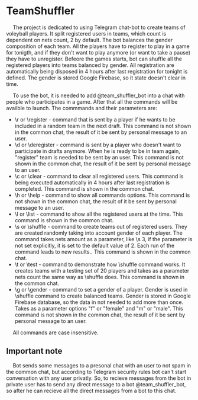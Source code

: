 # TeamShuffler
 
&emsp; The project is dedicated to using Telegram chat-bot to create teams of voleyball players. It split registered users in teams, which count is dependent on nets count, 2 by default. The bot balances the gender composition of each team. All the players have to register to play in a game for tonigth, and if they don't want to play anymore (or want to take a pause) they have to unregister.
Befeore the games starts, bot can shuffle all the registered players into teams balanced by gender.
All registration are automatically being disposed in 4 hours after last registration for tonight is defined.
The gender is stored Google Firebase, so it state doesn't clear in time.

&emsp; To use the bot, it is needed to add @team_shuffler_bot into a chat with people who participates in a game. After that all the commands will be availble to launch. The commmands and their parameters are:

- \r or \register - command that is sent by a player if he wants to be included in a random team in the next draft. This command is not shown in the common chat, the result of it be sent by personal message to an user.
- \d or \deregister - command is sent by a player who doesn't want to participate in drafts anymore. When he is ready to be in team again, "register" team is needed to be sent by an user. This command is not shown in the common chat, the result of it be sent by personal message to an user.
- \c or \clear - command to clear all registered users. This command is being executed automatically in 4 hours after last registration is completed. This command is shown in the common chat.
- \h or \help - command to show all commands options. This command is not shown in the common chat, the result of it be sent by personal message to an user.
- \l or \list - command to show all the registered users at the time. This command is shown in the common chat.
- \s or \shuffle - command to create teams out of registered users. They are created randomly taking into account gender of each player. The command takes nets amount as a parameter, like \s 3, if the parameter is not set explicitly, it is set to the default value of 2. Each run of the command leads to new results.. This command is shown in the common chat.
- \t or \test - command to demonstrate how \shuffle command works. It creates teams with a testing set of 20 players and takes as a parameter nets count the same way as \shuffle does. This command is shown in the common chat.
- \g or \gender - command to set a gender of a player. Gender is used in \shuffle command to create balanced teams. Gender is stored in Google Firebase database, so the data in not needed to add more than once. Takes as a parameter options "f" or "female" and "m" or "male". This command is not shown in the common chat, the result of it be sent by personal message to an user.

&emsp; All commands are case insensitive.

## Important note
 
&emsp; Bot sends some messages to a presonal chat with an user to not spam in the common chat, but according to Telegram security rules bot can't start conversation with any user privatly. So, to recieve messages from the bot in private user has to send any direct message to a bot @team_shuffler_bot, so after he can recieve all the direct messages from a bot to this chat.
